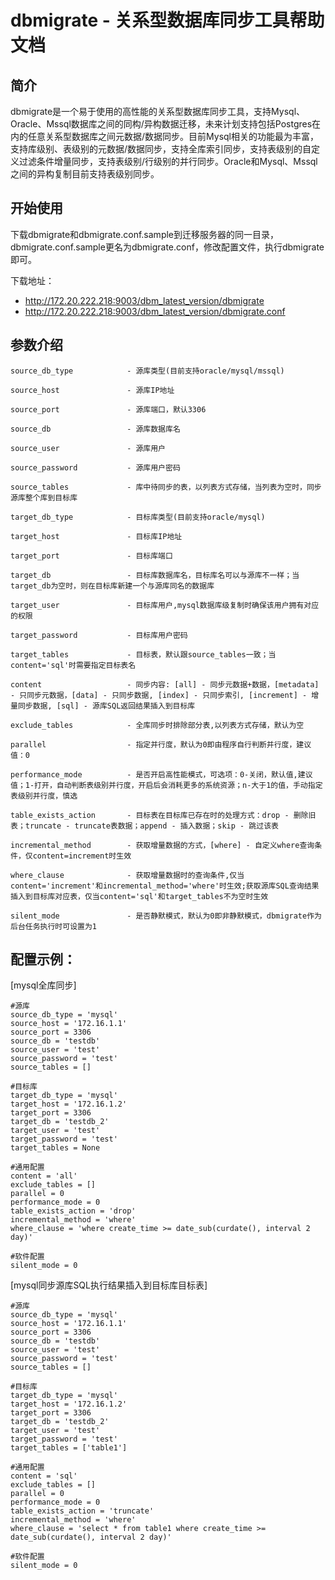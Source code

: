 # dbmigrate - 关系型数据库同步工具帮助文档

## 简介

  dbmigrate是一个易于使用的高性能的关系型数据库同步工具，支持Mysql、Oracle、Mssql数据库之间的同构/异构数据迁移，未来计划支持包括Postgres在内的任意关系型数据库之间元数据/数据同步。目前Mysql相关的功能最为丰富，支持库级别、表级别的元数据/数据同步，支持全库索引同步，支持表级别的自定义过滤条件增量同步，支持表级别/行级别的并行同步。Oracle和Mysql、Mssql之间的异构复制目前支持表级别同步。

## 开始使用

下载dbmigrate和dbmigrate.conf.sample到迁移服务器的同一目录，dbmigrate.conf.sample更名为dbmigrate.conf，修改配置文件，执行dbmigrate即可。

下载地址：

- http://172.20.222.218:9003/dbm_latest_version/dbmigrate
- http://172.20.222.218:9003/dbm_latest_version/dbmigrate.conf



## 参数介绍

```
source_db_type            - 源库类型(目前支持oracle/mysql/mssql)

source_host               - 源库IP地址

source_port               - 源库端口，默认3306

source_db                 - 源库数据库名

source_user               - 源库用户

source_password           - 源库用户密码

source_tables             - 库中待同步的表，以列表方式存储，当列表为空时，同步源库整个库到目标库

target_db_type            - 目标库类型(目前支持oracle/mysql)

target_host               - 目标库IP地址

target_port               - 目标库端口

target_db                 - 目标库数据库名，目标库名可以与源库不一样；当target_db为空时，则在目标库新建一个与源库同名的数据库

target_user               - 目标库用户,mysql数据库级复制时确保该用户拥有对应的权限

target_password           - 目标库用户密码

target_tables             - 目标表，默认跟source_tables一致；当content='sql'时需要指定目标表名

content                   - 同步内容: [all] - 同步元数据+数据，[metadata] - 只同步元数据，[data] - 只同步数据, [index] - 只同步索引, [increment] - 增量同步数据, [sql] - 源库SQL返回结果插入到目标库

exclude_tables            - 全库同步时排除部分表,以列表方式存储，默认为空

parallel                  - 指定并行度，默认为0即由程序自行判断并行度，建议值：0

performance_mode          - 是否开启高性能模式，可选项：0-关闭，默认值,建议值；1-打开，自动判断表级别并行度，开启后会消耗更多的系统资源；n-大于1的值，手动指定表级别并行度，慎选

table_exists_action       - 目标表在目标库已存在时的处理方式：drop - 删除旧表；truncate - truncate表数据；append - 插入数据；skip - 跳过该表

incremental_method        - 获取增量数据的方式，[where] - 自定义where查询条件，仅content=increment时生效

where_clause              - 获取增量数据时的查询条件,仅当content='increment'和incremental_method='where'时生效;获取源库SQL查询结果插入到目标库对应表，仅当content='sql'和target_tables不为空时生效

silent_mode               - 是否静默模式，默认为0即非静默模式，dbmigrate作为后台任务执行时可设置为1
```

## 配置示例：

[mysql全库同步]

```
#源库
source_db_type = 'mysql'
source_host = '172.16.1.1'
source_port = 3306
source_db = 'testdb'
source_user = 'test'
source_password = 'test'
source_tables = []

#目标库
target_db_type = 'mysql'
target_host = '172.16.1.2'
target_port = 3306
target_db = 'testdb_2'
target_user = 'test'
target_password = 'test'
target_tables = None

#通用配置
content = 'all'
exclude_tables = []
parallel = 0
performance_mode = 0
table_exists_action = 'drop'
incremental_method = 'where'
where_clause = 'where create_time >= date_sub(curdate(), interval 2 day)'

#软件配置
silent_mode = 0
```



[mysql同步源库SQL执行结果插入到目标库目标表]

```
#源库
source_db_type = 'mysql'
source_host = '172.16.1.1'
source_port = 3306
source_db = 'testdb'
source_user = 'test'
source_password = 'test'
source_tables = []

#目标库
target_db_type = 'mysql'
target_host = '172.16.1.2'
target_port = 3306
target_db = 'testdb_2'
target_user = 'test'
target_password = 'test'
target_tables = ['table1']

#通用配置
content = 'sql'
exclude_tables = []
parallel = 0
performance_mode = 0
table_exists_action = 'truncate'
incremental_method = 'where'
where_clause = 'select * from table1 where create_time >= date_sub(curdate(), interval 2 day)'

#软件配置
silent_mode = 0
```

